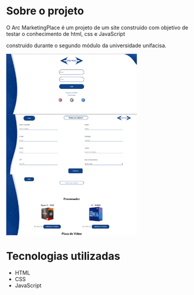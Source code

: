 # Sobre o projeto

O Arc MarketingPlace é um projeto de um site construido com objetivo de testar o conhecimento de html, css e JavaScript

construido durante o segundo módulo da universidade unifacisa.

<img src="imagem/arc1.png" align="center" width="350"><img src="imagem/arc2.png" align="center" width="350"><img src="imagem/arc3.png" align="center" width="350">

# Tecnologias utilizadas
- HTML
- CSS
- JavaScript

